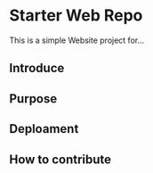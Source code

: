 # Starter Web Repo

This is a simple Website project for...

## Introduce

## Purpose


## Deploament

## How to contribute